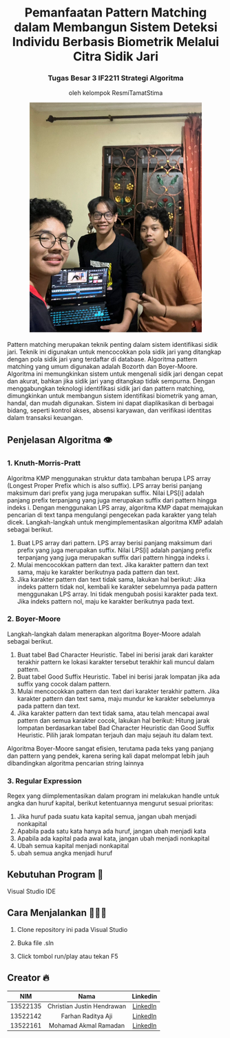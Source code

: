 <div align="center">
    <h1>Pemanfaatan Pattern Matching dalam Membangun Sistem Deteksi Individu Berbasis
 Biometrik Melalui Citra Sidik Jari</h1>
    <h3>Tugas Besar 3 IF2211 Strategi Algoritma</h3>
    <p>oleh kelompok ResmiTamatStima</p>
    
<img src="./src/Images/logokelompok.jpg" alt="Example screenshot" width="400"/>
    <br/>
    <br/>
</div>
Pattern matching merupakan teknik penting dalam sistem identifikasi sidik jari. Teknik ini digunakan untuk mencocokkan pola sidik jari yang ditangkap dengan pola sidik jari yang terdaftar di database. Algoritma pattern matching yang umum digunakan adalah Bozorth dan Boyer-Moore. Algoritma ini memungkinkan sistem untuk mengenali sidik jari dengan cepat dan akurat, bahkan jika sidik jari yang ditangkap tidak sempurna.
Dengan menggabungkan teknologi identifikasi sidik jari dan pattern matching, dimungkinkan untuk membangun sistem identifikasi biometrik yang aman, handal, dan mudah digunakan. Sistem ini dapat diaplikasikan di berbagai bidang, seperti kontrol akses, absensi karyawan, dan verifikasi identitas dalam transaksi keuangan. 

## Penjelasan Algoritma 👁️
### 1. Knuth-Morris-Pratt
Algoritma KMP menggunakan struktur data tambahan berupa LPS array (Longest Proper Prefix which is also suffix). LPS array berisi panjang maksimum dari prefix yang juga merupakan suffix. Nilai LPS[i] adalah panjang prefix terpanjang yang juga merupakan suffix dari pattern hingga indeks i. Dengan menggunakan LPS array, algoritma KMP dapat memajukan pencarian di text tanpa mengulangi pengecekan pada karakter yang telah dicek. Langkah-langkah untuk mengimplementasikan algoritma KMP adalah sebagai berikut.
1. Buat LPS array dari pattern. LPS array berisi panjang maksimum dari prefix yang juga merupakan suffix. Nilai LPS[i] adalah panjang prefix terpanjang yang juga merupakan suffix dari pattern hingga indeks i.
2. Mulai mencocokkan pattern dan text. Jika karakter pattern dan text sama, maju ke karakter berikutnya pada pattern dan text.
3. Jika karakter pattern dan text tidak sama, lakukan hal berikut:
   Jika indeks pattern tidak nol, kembali ke karakter sebelumnya pada pattern menggunakan LPS array. Ini tidak mengubah posisi karakter pada text.
   Jika indeks pattern nol, maju ke karakter berikutnya pada text.

### 2. Boyer-Moore
Langkah-langkah dalam menerapkan algoritma Boyer-Moore adalah sebagai berikut.
1. Buat tabel Bad Character Heuristic. Tabel ini berisi jarak dari karakter terakhir pattern ke lokasi karakter tersebut terakhir kali muncul dalam pattern.
2. Buat tabel Good Suffix Heuristic. Tabel ini berisi jarak lompatan jika ada suffix yang cocok dalam pattern.
3. Mulai mencocokkan pattern dan text dari karakter terakhir pattern. Jika karakter pattern dan text sama, maju mundur ke karakter sebelumnya pada pattern dan text.
4. Jika karakter pattern dan text tidak sama, atau telah mencapai awal pattern dan semua karakter cocok, lakukan hal berikut:
Hitung jarak lompatan berdasarkan tabel Bad Character Heuristic dan Good Suffix Heuristic.
Pilih jarak lompatan terjauh dan maju sejauh itu dalam text.

Algoritma Boyer-Moore sangat efisien, terutama pada teks yang panjang dan pattern yang pendek, karena sering kali dapat melompat lebih jauh dibandingkan algoritma pencarian string lainnya

### 3. Regular Expression
Regex yang diimplementasikan dalam program ini melakukan handle untuk angka dan huruf kapital, berikut ketentuannya mengurut sesuai prioritas:
1. Jika huruf pada suatu kata kapital semua, jangan ubah menjadi nonkapital
2. Apabila pada satu kata hanya ada huruf, jangan ubah menjadi kata
3. Apabila ada kapital pada awal kata, jangan ubah menjadi nonkapital
4. Ubah semua kapital menjadi nonkapital
5. ubah semua angka menjadi huruf

## Kebutuhan Program 🔨
Visual Studio IDE

## Cara Menjalankan 🏃🏾‍♂️

1. Clone repository ini pada Visual Studio

2. Buka file .sln

3. Click tombol run/play atau tekan F5

## Creator 🔥
| NIM | Nama | Linkedin |
| :---: | :---: | :---: |
| 13522135 | Christian Justin Hendrawan | [LinkedIn](https://www.linkedin.com/in/christian-justin-388aab253/) |
| 13522142 | Farhan Raditya Aji | [LinkedIn](https://www.linkedin.com/in/farhan-raditya-b807272a0/) |
| 13522161 | Mohamad Akmal Ramadan | [LinkedIn](https://www.linkedin.com/in/akmalrmn/) |
